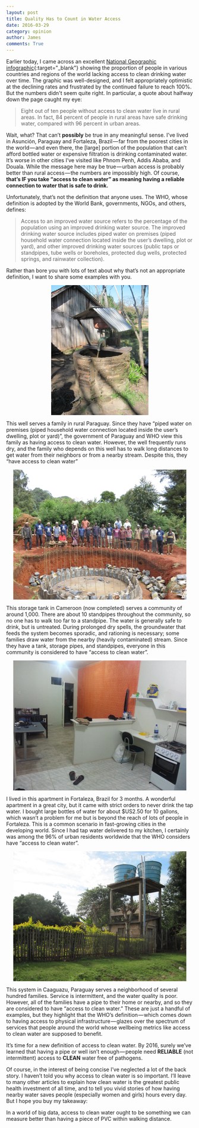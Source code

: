```yaml
---
layout: post
title: Quality Has to Count in Water Access
date: 2016-03-29
category: opinion
author: James
comments: True
---
```


Earlier today, I came across an excellent [National Geographic infographic](https://medium.com/r/?url=http%3A%2F%2Fwww.nationalgeographic.com%2Fclean-water-access-around-the-world%2F%23select%2FTOT%2Ftotal){:target="_blank"} showing the proportion of people in various countries and regions of the world lacking access to clean drinking water over time.
The graphic was well-designed, and I felt appropriately optimistic at the declining rates and frustrated by the continued failure to reach 100%.
But the numbers didn't seem quite right.
In particular, a quote about halfway down the page caught my eye:

> Eight out of ten people without access to clean water live in rural areas.
In fact, 84 percent of people in rural areas have safe drinking water, compared with 96 percent in urban areas.

Wait, what? That can’t __possibly__ be true in any meaningful sense.
I’ve lived in Asunción, Paraguay and Fortaleza, Brazil — far from the poorest cities in the world — and even there, the [large] portion of the population that can’t afford bottled water or expensive filtration is drinking contaminated water.
It’s worse in other cities I’ve visited like Phnom Penh, Addis Ababa, and Douala.
While the message here may be true — urban access is probably better than rural access — the numbers are impossibly high.
Of course, __that’s IF you take “access to clean water” as meaning having a reliable connection to water that is safe to drink.__

Unfortunately, that’s not the definition that anyone uses. The WHO, whose definition is adopted by the World Bank, governments, NGOs, and others, defines:

> Access to an improved water source refers to the percentage of the population using an improved drinking water source.
The improved drinking water source includes piped water on premises (piped household water connection located inside the user’s dwelling, plot or yard), and other improved drinking water sources (public taps or standpipes, tube wells or boreholes, protected dug wells, protected springs, and rainwater collection).

Rather than bore you with lots of text about why that’s not an appropriate definition, I want to share some examples with you.
<p align="center">
  <img src="/img/posts/2016-03-29-quality-matters/mbocayaty.jpeg" alt="Paraguay" align="center" height="350">
</p>
This well serves a family in rural Paraguay.
Since they have “piped water on premises (piped household water connection located inside the user’s dwelling, plot or yard)”, the government of Paraguay and WHO view this family as having access to clean water.
However, the well frequently runs dry, and the family who depends on this well has to walk long distances to get water from their neighbors or from a nearby stream.
Despite this, they “have access to clean water”

<p align="center">
  <img src="/img/posts/2016-03-29-quality-matters/roh.jpeg" alt="Cameroon" align="center" height="350">
</p>
This storage tank in Cameroon (now completed) serves a community of around 1,000.
There are about 10 standpipes throughout the community, so no one has to walk too far to a standpipe.
The water is generally safe to drink, but is untreated.
During prolonged dry spells, the groundwater that feeds the system becomes sporadic, and rationing is necessary; some families draw water from the nearby (heavily contaminated) stream.
Since they have a tank, storage pipes, and standpipes, everyone in this community is considered to have “access to clean water”.

<p align="center">
  <img src="/img/posts/2016-03-29-quality-matters/fortaleza.jpeg" alt="Brasil" align="center" height="350">
</p>
I lived in this apartment in Fortaleza, Brazil for 3 months.
 A wonderful apartment in a great city, but it came with strict orders to never drink the tap water.
 I bought large bottles of water for about $US2.50 for 10 gallons, which wasn’t a problem for me but is beyond the reach of lots of people in Fortaleza.
This is a common scenario in fast-growing cities in the developing world.
Since I had tap water delivered to my kitchen, I certainly was among the 96% of urban residents worldwide that the WHO considers have “access to clean water”.

<p align="center">
  <img src="/img/posts/2016-03-29-quality-matters/caaguazu.jpeg" alt="Paraguay" align="center" height="350">
</p>
This system in Caaguazu, Paraguay serves a neighborhood of several hundred families.
Service is intermittent, and the water quality is poor.
However, all of the families have a pipe to their home or nearby, and so they are considered to have “access to clean water.”
These are just a handful of examples, but they highlight that the WHO’s definition — which comes down to having access to physical infrastructure — glazes over the spectrum of services that people around the world whose wellbeing metrics like access to clean water are supposed to benefit.

It’s time for a new definition of access to clean water.
By 2016, surely we’ve learned that having a pipe or well isn’t enough — people need __RELIABLE__ (not intermittent) access to __CLEAN__ water free of pathogens.

Of course, in the interest of being concise I’ve neglected a lot of the back story. I haven’t told you why access to clean water is so important. I’ll leave to many other articles to explain how clean water is the greatest public health investment of all time, and to tell you vivid stories of how having nearby water saves people (especially women and girls) hours every day. But I hope you buy my takeaway:

In a world of big data, access to clean water ought to be something we can measure better than having a piece of PVC within walking distance.